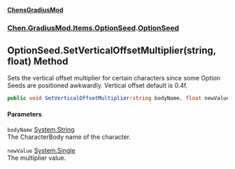 #### [ChensGradiusMod](index 'index')
### [Chen.GradiusMod.Items.OptionSeed](be1vnC2Vgp_vVFpwRHLjUQ 'Chen.GradiusMod.Items.OptionSeed').[OptionSeed](U6Iu4qSqg_tWdEO+2QhjqQ 'Chen.GradiusMod.Items.OptionSeed.OptionSeed')
## OptionSeed.SetVerticalOffsetMultiplier(string, float) Method
Sets the vertical offset multiplier for certain characters since some Option Seeds are positioned awkwardly. Vertical offset default is 0.4f.  
```csharp
public void SetVerticalOffsetMultiplier(string bodyName, float newValue);
```
#### Parameters
<a name='Chen_GradiusMod_Items_OptionSeed_OptionSeed_SetVerticalOffsetMultiplier(string_float)_bodyName'></a>
`bodyName` [System.String](https://docs.microsoft.com/en-us/dotnet/api/System.String 'System.String')  
The CharacterBody name of the character.
  
<a name='Chen_GradiusMod_Items_OptionSeed_OptionSeed_SetVerticalOffsetMultiplier(string_float)_newValue'></a>
`newValue` [System.Single](https://docs.microsoft.com/en-us/dotnet/api/System.Single 'System.Single')  
The multiplier value.
  
